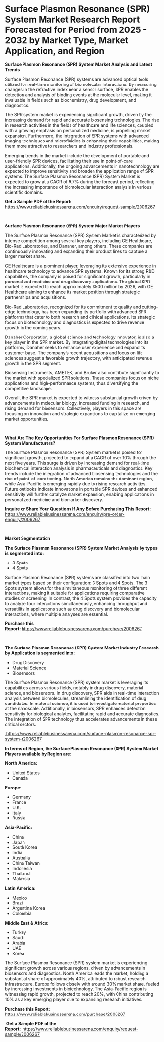 <p><h1>Surface Plasmon Resonance (SPR) System Market Research Report Forecasted for Period from 2025 -  2032 by Market Type, Market Application, and Region</h1></p><p><strong>Surface Plasmon Resonance (SPR) System Market Analysis and Latest Trends</strong></p>
<p><p>Surface Plasmon Resonance (SPR) systems are advanced optical tools utilized for real-time monitoring of biomolecular interactions. By measuring changes in the refractive index near a sensor surface, SPR enables the detection and analysis of binding events at the molecular level, making it invaluable in fields such as biochemistry, drug development, and diagnostics.</p><p>The SPR system market is experiencing significant growth, driven by the increasing demand for rapid and accurate biosensing technologies. The rise in research activities in the fields of healthcare and life sciences, coupled with a growing emphasis on personalized medicine, is propelling market expansion. Furthermore, the integration of SPR systems with advanced imaging techniques and microfluidics is enhancing their capabilities, making them more attractive to researchers and industry professionals.</p><p>Emerging trends in the market include the development of portable and user-friendly SPR devices, facilitating their use in point-of-care applications. Additionally, the ongoing advancements in nanotechnology are expected to improve sensitivity and broaden the application range of SPR systems. The Surface Plasmon Resonance (SPR) System Market is expected to grow at a CAGR of 9.7% during the forecast period, reflecting the increasing importance of biomolecular interaction analysis in various scientific domains.</p></p>
<p><strong>Get a Sample PDF of the Report:&nbsp;</strong> <a href="https://www.reliablebusinessarena.com/enquiry/request-sample/2006267?utm_campaign=2728&utm_medium=2&utm_source=Github&utm_content=ia&utm_term=16042025&utm_id=surface-plasmon-resonance-spr-system">https://www.reliablebusinessarena.com/enquiry/request-sample/2006267</a></p>
<p>&nbsp;</p>
<p><strong>Surface Plasmon Resonance (SPR) System Major Market Players</strong></p>
<p><p>The Surface Plasmon Resonance (SPR) System Market is characterized by intense competition among several key players, including GE Healthcare, Bio-Rad Laboratories, and Danaher, among others. These companies are continuously innovating and expanding their product lines to capture a larger market share.</p><p>GE Healthcare is a prominent player, leveraging its extensive experience in healthcare technology to advance SPR systems. Known for its strong R&D capabilities, the company is poised for significant growth, particularly in personalized medicine and drug discovery applications. The global SPR market is expected to reach approximately $500 million by 2026, with GE Healthcare aiming to enhance its market position through strategic partnerships and acquisitions.</p><p>Bio-Rad Laboratories, recognized for its commitment to quality and cutting-edge technology, has been expanding its portfolio with advanced SPR platforms that cater to both research and clinical applications. Its strategic focus on biotechnology and diagnostics is expected to drive revenue growth in the coming years.</p><p>Danaher Corporation, a global science and technology innovator, is also a key player in the SPR market. By integrating digital technologies into its platforms, Danaher seeks to enhance user experience and expand its customer base. The company’s recent acquisitions and focus on life sciences suggest a favorable growth trajectory, with anticipated revenue growth in the SPR segment.</p><p>Biosensing Instruments, AMETEK, and Bruker also contribute significantly to the market with specialized SPR solutions. These companies focus on niche applications and high-performance systems, thus diversifying the competitive landscape.</p><p>Overall, the SPR market is expected to witness substantial growth driven by advancements in molecular biology, increased funding in research, and rising demand for biosensors. Collectively, players in this space are focusing on innovation and strategic expansions to capitalize on emerging market opportunities.</p></p>
<p>&nbsp;</p>
<p><strong>What Are The Key Opportunities For Surface Plasmon Resonance (SPR) System Manufacturers?</strong></p>
<p><p>The Surface Plasmon Resonance (SPR) System market is poised for significant growth, projected to expand at a CAGR of over 10% through the next five years. This surge is driven by increasing demand for real-time biochemical interaction analysis in pharmaceuticals and diagnostics. Key trends include the integration of advanced biosensing technologies and the rise of point-of-care testing. North America remains the dominant region, while Asia-Pacific is emerging rapidly due to rising research activities. Future outlooks indicate innovations in portable SPR devices and enhanced sensitivity will further catalyze market expansion, enabling applications in personalized medicine and biomarker discovery.</p></p>
<p><strong>Inquire or Share Your Questions If Any Before Purchasing This Report:</strong> <a href="https://www.reliablebusinessarena.com/enquiry/pre-order-enquiry/2006267?utm_campaign=2728&utm_medium=2&utm_source=Github&utm_content=ia&utm_term=16042025&utm_id=surface-plasmon-resonance-spr-system">https://www.reliablebusinessarena.com/enquiry/pre-order-enquiry/2006267</a></p>
<p>&nbsp;</p>
<p><strong>Market Segmentation</strong></p>
<p><strong>The Surface Plasmon Resonance (SPR) System Market Analysis by types is segmented into:</strong></p>
<p><ul><li>3 Spots</li><li>4 Spots</li></ul></p>
<p><p>Surface Plasmon Resonance (SPR) systems are classified into two main market types based on their configuration: 3 Spots and 4 Spots. The 3 Spots system allows for the simultaneous monitoring of three different interactions, making it suitable for applications requiring comparative studies or screening. In contrast, the 4 Spots system provides the capacity to analyze four interactions simultaneously, enhancing throughput and versatility in applications such as drug discovery and biomolecular interactions, where multiple analyses are essential.</p></p>
<p><strong>Purchase this Report:&nbsp;</strong><a href="https://www.reliablebusinessarena.com/purchase/2006267?utm_campaign=2728&utm_medium=2&utm_source=Github&utm_content=ia&utm_term=16042025&utm_id=surface-plasmon-resonance-spr-system">https://www.reliablebusinessarena.com/purchase/2006267</a></p>
<p>&nbsp;</p>
<p><strong>The Surface Plasmon Resonance (SPR) System Market Industry Research by Application is segmented into:</strong></p>
<p><ul><li>Drug Discovery</li><li>Material Science</li><li>Biosensors</li></ul></p>
<p><p>The Surface Plasmon Resonance (SPR) system market is leveraging its capabilities across various fields, notably in drug discovery, material science, and biosensors. In drug discovery, SPR aids in real-time interaction analysis between biomolecules, streamlining the identification of drug candidates. In material science, it is used to investigate material properties at the nanoscale. Additionally, in biosensors, SPR enhances detection sensitivity for biological analytes, facilitating rapid and accurate diagnostics. The integration of SPR technology thus accelerates advancements in these critical sectors.</p></p>
<p><a href="https://www.reliablebusinessarena.com/surface-plasmon-resonance-spr-system-r2006267?utm_campaign=2728&utm_medium=2&utm_source=Github&utm_content=ia&utm_term=16042025&utm_id=surface-plasmon-resonance-spr-system">&nbsp;https://www.reliablebusinessarena.com/surface-plasmon-resonance-spr-system-r2006267</a></p>
<p><strong>In terms of Region, the Surface Plasmon Resonance (SPR) System Market Players available by Region are:</strong></p>
<p>
    <p> <strong> North America: </strong>
        <ul>
            <li>United States</li>
            <li>Canada</li>
        </ul>
        </p> 
    <p> <strong> Europe: </strong>
        <ul>
            <li>Germany</li>
            <li>France</li>
            <li>U.K.</li>
            <li>Italy</li>
            <li>Russia</li>
        </ul>
        </p> 
    <p> <strong> Asia-Pacific: </strong>
        <ul>
            <li>China</li>
            <li>Japan</li>
            <li>South Korea</li>
            <li>India</li>
            <li>Australia</li>
            <li>China Taiwan</li>
            <li>Indonesia</li>
            <li>Thailand</li>
            <li>Malaysia</li>
        </ul>
        </p> 
    <p> <strong> Latin America: </strong>
        <ul>
            <li>Mexico</li>
            <li>Brazil</li>
            <li>Argentina Korea</li>
            <li>Colombia</li>
        </ul>
        </p> 
    <p> <strong> Middle East & Africa: </strong>
        <ul>
            <li>Turkey</li>
            <li>Saudi</li>
            <li>Arabia</li>
            <li>UAE</li>
            <li>Korea</li>
        </ul>
    </p>
    </p>
<p><p>The Surface Plasmon Resonance (SPR) system market is experiencing significant growth across various regions, driven by advancements in biosensors and diagnostics. North America leads the market, holding a substantial share of approximately 40%, attributed to robust research infrastructure. Europe follows closely with around 30% market share, fueled by increasing investments in biotechnology. The Asia-Pacific region is witnessing rapid growth, projected to reach 20%, with China contributing 10% as a key emerging player due to expanding research initiatives.</p></p>
<p><strong>Purchase this Report: </strong><a href="https://www.reliablebusinessarena.com/purchase/2006267?utm_campaign=2728&utm_medium=2&utm_source=Github&utm_content=ia&utm_term=16042025&utm_id=surface-plasmon-resonance-spr-system">https://www.reliablebusinessarena.com/purchase/2006267</a></p>
<p>&nbsp;<strong>Get a Sample PDF of the Report:&nbsp;&nbsp;</strong><a href="https://www.reliablebusinessarena.com/enquiry/request-sample/2006267?utm_campaign=2728&utm_medium=2&utm_source=Github&utm_content=ia&utm_term=16042025&utm_id=surface-plasmon-resonance-spr-system">https://www.reliablebusinessarena.com/enquiry/request-sample/2006267</a></p>
<p><strong></strong></p>
<p><p></p><p></p><p></p></p>
